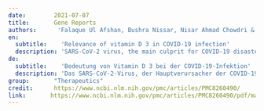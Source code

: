 ```yaml
---
date:        2021-07-07
title:       Gene Reports 
authors:      'Falaque Ul Afshan, Bushra Nissar, Nisar Ahmad Chowdri & Bashir Ahmad Ganai'
en:
  subtitle:    'Relevance of vitamin D 3 in COVID-19 infection'
  description: 'SARS-CoV-2 virus, the main culprit for COVID-19 disaster, has triggered a gust of curiosity both in the mechanism of action of this infection as well as potential risk factors for disease generation and regimentation. The prime focus of the present review, which is basically a narrative one, is in utilizing the current concepts of vitamin D3 as an agent with myriad functions, one of them being immunocompetence and a promising weapon for both innate and adaptive immunity against COVID-19 infection. Some of the manifestations of SARS-CoV-2 virus such as Acute Respiratory Distress Syndrome (ARDS) overlap with the pathophysiological effects that are overcome due to already established role of vitamin D3 e.g., amelioration of cytokine outburst. Additionally, the cardiovascular complications due to COVID-19 infection may also be connected to vitamin D3 levels and the activity of its active forms. Eventually, we summarise the clinical, observational and epidemiological data of the respiratory diseases including COVID-19 disease and try to bring its association with the potential role of vitamin D3, in particular, the activity of its active forms, circulating levels and its supplementation, against dissemination of this disease.'
de: 
  subtitle:    'Bedeutung von Vitamin D 3 bei der COVID-19-Infektion'
  description: 'Das SARS-CoV-2-Virus, der Hauptverursacher der COVID-19-Katastrophe, hat eine Welle der Neugier ausgelöst, sowohl was den Wirkungsmechanismus dieser Infektion als auch die potenziellen Risikofaktoren für die Krankheitsentstehung und -regulierung betrifft. Das Hauptaugenmerk der vorliegenden Übersichtsarbeit, die im Wesentlichen ein narrativer Bericht ist, liegt in der Nutzung der aktuellen Konzepte von Vitamin D3 als Mittel mit unzähligen Funktionen, von denen eine die Immunkompetenz und eine vielversprechende Waffe sowohl für die angeborene als auch die adaptive Immunität gegen die COVID-19-Infektion ist. Einige der Erscheinungsformen des SARS-CoV-2-Virus, wie das akute Atemnotsyndrom (ARDS), überschneiden sich mit den pathophysiologischen Effekten, die durch die bereits etablierte Rolle von Vitamin D3, z. B. die Verbesserung des Zytokinausbruchs, überwunden werden. Darüber hinaus könnten die kardiovaskulären Komplikationen infolge einer COVID-19-Infektion auch mit dem Vitamin-D3-Spiegel und der Aktivität seiner aktiven Formen zusammenhängen. Schließlich fassen wir die klinischen, beobachteten und epidemiologischen Daten zu Atemwegserkrankungen, einschließlich der COVID-19-Krankheit, zusammen und versuchen, sie mit der möglichen Rolle von Vitamin D3 in Verbindung zu bringen, insbesondere mit der Aktivität seiner aktiven Formen, den zirkulierenden Spiegeln und seiner Supplementierung gegen die Ausbreitung dieser Krankheit.'
group:       "Therapeutics"
credit:      https://www.ncbi.nlm.nih.gov/pmc/articles/PMC8260490/
link:       https://www.ncbi.nlm.nih.gov/pmc/articles/PMC8260490/pdf/main.pdf
---
```

<object data="{{ page.link }}" style='height:calc(100vh - 400px); width: 100%' type='application/pdf'></object>